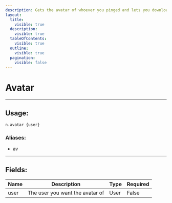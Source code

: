 ```yaml
---
description: Gets the avatar of whoever you pinged and lets you download it.
layout:
  title:
    visible: true
  description:
    visible: true
  tableOfContents:
    visible: true
  outline:
    visible: true
  pagination:
    visible: false
---
```


# Avatar

***

## Usage:

```
n.avatar {user}
```

### Aliases:

* av

***

## Fields:

| Name | Description                     | Type | Required |
| ---- | ------------------------------- | ---- | -------- |
| user | The user you want the avatar of | User | False    |



